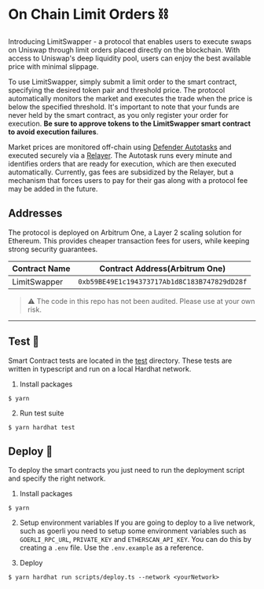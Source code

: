 # On Chain Limit Orders :chains: 

Introducing LimitSwapper - a protocol that enables users to execute swaps on Uniswap through limit orders placed directly on the blockchain. With access to Uniswap's deep liquidity pool, users can enjoy the best available price with minimal slippage.

To use LimitSwapper, simply submit a limit order to the smart contract, specifying the desired token pair and threshold price. The protocol automatically monitors the market and executes the trade when the price is below the specified threshold. It's important to note that your funds are never held by the smart contract, as you only register your order for execution. **Be sure to approve tokens to the LimitSwapper smart contract to avoid execution failures**.

Market prices are monitored off-chain using [Defender Autotasks](https://docs.openzeppelin.com/defender/autotasks) and executed securely via a [Relayer](https://docs.openzeppelin.com/defender/relay). The Autotask runs every minute and identifies orders that are ready for execution, which are then executed automatically. Currently, gas fees are subsidized by the Relayer, but a mechanism that forces users to pay for their gas along with a protocol fee may be added in the future. 

## Addresses
The protocol is deployed on Arbitrum One, a Layer 2 scaling solution for Ethereum. This provides cheaper transaction fees for users, while keeping strong security guarantees.

| Contract Name | Contract Address(Arbitrum One)                                    |
| ------------- | -------------------------------------------------- |
| LimitSwapper  | `0xb59BE49E1c194373717Ab1d8C183B747829dD28f` |

> ⚠️ The code in this repo has not been audited. Please use at your own risk. 

---
## Test :test_tube:
Smart Contract tests are located in the [test](./test/) directory. These tests are written in typescript and run on a local Hardhat network.
1. Install packages
```
$ yarn
```
2. Run test suite
```
$ yarn hardhat test
```

## Deploy :rocket:
To deploy the smart contracts you just need to run the deployment script and specify the right network.
1. Install packages
```
$ yarn
```
2. Setup environment variables
If you are going to deploy to a live network, such as goerli you need to setup some environment variables such as `GOERLI_RPC_URL`, `PRIVATE_KEY` and `ETHERSCAN_API_KEY`. You can do this by creating a `.env` file. Use the `.env.example` as a reference. 

3. Deploy
```
$ yarn hardhat run scripts/deploy.ts --network <yourNetwork>
```
